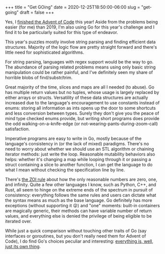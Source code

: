 +++
title = "Get GOing"
date = 2020-12-25T18:50:00-06:00
slug = "get-going"
draft = false
+++

Yes, I [finished the Advent of Code](https://git.shimmy1996.com/advent-of-code/) this year! Aside from the problems being easier (for me) than 2019, I'm also using Go for this year's challenge and I find it to be particularly suited for this type of endeavor.

This year's puzzles mostly involve string parsing and finding efficient data structures. Majority of the logic flow are pretty straight forward and there's little need for sophisticated algorithms.

For string parsing, languages with regex support would be the way to go. The abundance of parsing related problems means using only basic string manipulation could be rather painful, and I've definitely seen my share of horrible blobs of find/substr/trim.

Great majority of the time, slices and maps are all I needed (to abuse). Go has multiple return values but no tuples, whose usage is largely replaced by either arrays or structs. Versatility of these data structures are actually increased due to the language's encouragement to use constants instead of enums: storing all information as ints opens up the door to some shortcuts and less conversion between types. Surely they don't give you the peace of mind type checked enums provide, but writing short programs does provide the odd walking-on-a-knife-edge (or not-wearing-pants-during-zoom-call) satisfaction.

Imperative programs are easy to write in Go, mostly because of the language's consistency in (or the lack of mixed) paradigms. There's no need to worry about whether we should use an STL algorithm or chaining iterator methods: just write the loop. Reasonable mutability behaviors also helps: whether it's changing a map while looping through it or passing a struct containing a slice to another function, I can get the language to do what I mean without checking the specification line by line.

There's [the ZOI rule](https://en.wikipedia.org/wiki/Zero%5Fone%5Finfinity%5Frule) about how the only reasonable numbers are zero, one, and infinity. Quite a few other languages I know, such as Python, C++, and Rust, all seem to hinge on the extreme ends of the spectrum in pursuit of consistency: everything follows the same rules and users can dictate what the syntax means as much as the base language. Go definitely has more exceptions (without supporting it 😜) and "one" moments: built-in containers are magically generic, their methods can have variable number of return values, and everything else is denied the privilege of being eligible to be iterated over.

While just a quick comparison without touching other traits of Go (say interfaces or goroutines, but you don't really need them for Advent of Code), I do find Go's choices peculiar and interesting: [everything is, well, just its own thing](https://lukeplant.me.uk/blog/posts/everything-is-an-x-pattern/).
